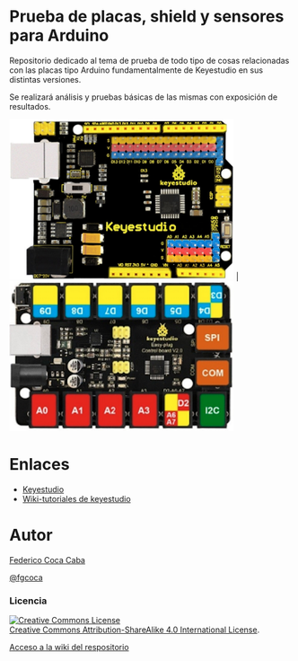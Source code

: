 # **Prueba de placas, shield y sensores para Arduino**
Repositorio dedicado al tema de prueba de todo tipo de cosas relacionadas con las placas tipo Arduino fundamentalmente de Keyestudio en sus distintas versiones.

Se realizará análisis y pruebas básicas de las mismas con exposición de resultados.

![](https://github.com/fgcoca/Prueba-de-placas-shield-y-sensores-para-Arduino/blob/master/0-Portada/UNO-con-pines.png) | ![](https://github.com/fgcoca/Prueba-de-placas-shield-y-sensores-para-Arduino/blob/master/0-Portada/UNO-easy-plug.png)

# **Enlaces**
* [Keyestudio](https://www.keyestudio.com/)
* [Wiki-tutoriales de keyestudio](https://wiki.keyestudio.com/Main_Page)

# **Autor**

[Federico Coca Caba](https://github.com/fgcoca)

[@fgcoca](https://twitter.com/fgcoca)

### **Licencia**
<a rel="license" href="http://creativecommons.org/licenses/by-sa/4.0/"><img alt="Creative Commons License" style="border-width:0" src="https://i.creativecommons.org/l/by-sa/4.0/88x31.png" /></a><br /> <a rel="license" href="http://creativecommons.org/licenses/by-sa/4.0/">Creative Commons Attribution-ShareAlike 4.0 International License</a>.

[Acceso a la wiki del respositorio](https://github.com/fgcoca/Prueba-de-placas-shield-y-sensores-para-Arduino/wiki)

